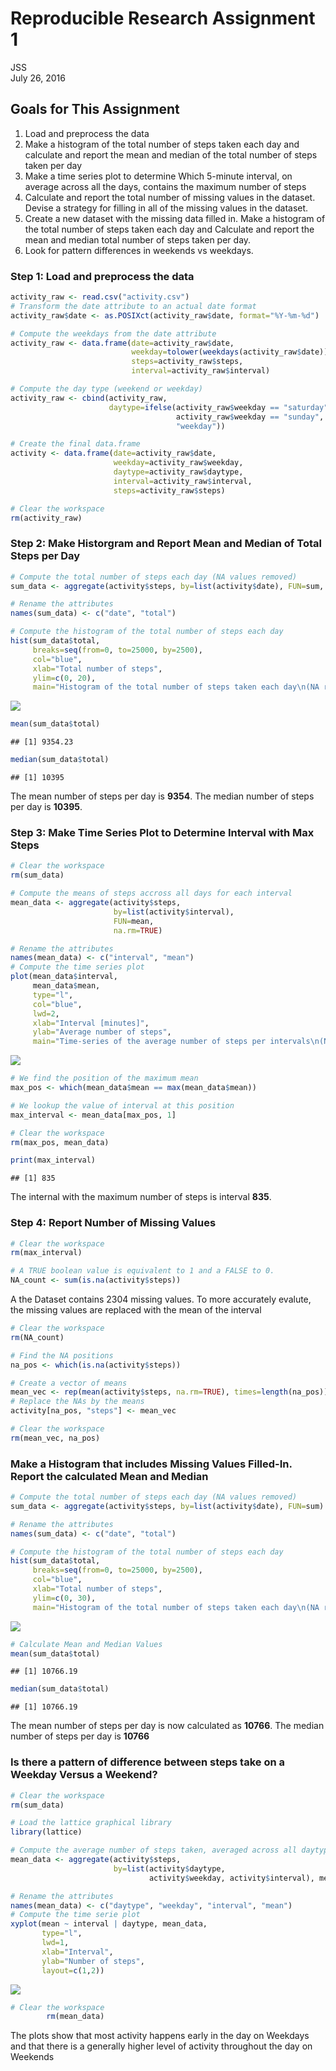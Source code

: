 # Reproducible Research Assignment 1
JSS  
July 26, 2016  





## Goals for This Assignment
1. Load and preprocess the data
2. Make a histogram of the total number of steps taken each day and calculate and report the mean and median of the total number of steps taken per day
3. Make a time series plot to determine Which 5-minute interval, on average across all the days, contains the maximum number of steps
4. Calculate and report the total number of missing values in the dataset. Devise a strategy for filling in all of the missing values in the dataset.
5. Create a new dataset with the missing data filled in. Make a histogram of the total number of steps taken each day and Calculate and report the mean and     median total number of steps taken per day.
6. Look for pattern differences in weekends vs weekdays.

### Step 1: Load and preprocess the data

```r
activity_raw <- read.csv("activity.csv")
# Transform the date attribute to an actual date format
activity_raw$date <- as.POSIXct(activity_raw$date, format="%Y-%m-%d")

# Compute the weekdays from the date attribute
activity_raw <- data.frame(date=activity_raw$date, 
                           weekday=tolower(weekdays(activity_raw$date)), 
                           steps=activity_raw$steps, 
                           interval=activity_raw$interval)

# Compute the day type (weekend or weekday)
activity_raw <- cbind(activity_raw, 
                      daytype=ifelse(activity_raw$weekday == "saturday" | 
                                     activity_raw$weekday == "sunday", "weekend", 
                                     "weekday"))

# Create the final data.frame
activity <- data.frame(date=activity_raw$date, 
                       weekday=activity_raw$weekday, 
                       daytype=activity_raw$daytype, 
                       interval=activity_raw$interval,
                       steps=activity_raw$steps)

# Clear the workspace
rm(activity_raw)
```
### Step 2: Make Historgram and Report Mean and Median of Total Steps per Day

```r
# Compute the total number of steps each day (NA values removed)
sum_data <- aggregate(activity$steps, by=list(activity$date), FUN=sum, na.rm=TRUE)

# Rename the attributes
names(sum_data) <- c("date", "total")

# Compute the histogram of the total number of steps each day
hist(sum_data$total, 
     breaks=seq(from=0, to=25000, by=2500),
     col="blue", 
     xlab="Total number of steps", 
     ylim=c(0, 20), 
     main="Histogram of the total number of steps taken each day\n(NA removed)")
```

![](PA1_template_files/figure-html/unnamed-chunk-2-1.png)<!-- -->

```r
mean(sum_data$total)
```

```
## [1] 9354.23
```

```r
median(sum_data$total)
```

```
## [1] 10395
```
The mean number of steps per day is **9354**.  The median number of steps per day is **10395**.

### Step 3: Make Time Series Plot to Determine Interval with Max Steps

```r
# Clear the workspace
rm(sum_data)

# Compute the means of steps accross all days for each interval
mean_data <- aggregate(activity$steps, 
                       by=list(activity$interval), 
                       FUN=mean, 
                       na.rm=TRUE)

# Rename the attributes
names(mean_data) <- c("interval", "mean")
# Compute the time series plot
plot(mean_data$interval, 
     mean_data$mean, 
     type="l", 
     col="blue", 
     lwd=2, 
     xlab="Interval [minutes]", 
     ylab="Average number of steps", 
     main="Time-series of the average number of steps per intervals\n(NA removed)")
```

![](PA1_template_files/figure-html/unnamed-chunk-3-1.png)<!-- -->

```r
# We find the position of the maximum mean
max_pos <- which(mean_data$mean == max(mean_data$mean))

# We lookup the value of interval at this position
max_interval <- mean_data[max_pos, 1]

# Clear the workspace
rm(max_pos, mean_data)

print(max_interval)
```

```
## [1] 835
```
The internal with the maximum number of steps is interval **835**.

### Step 4: Report Number of Missing Values

```r
# Clear the workspace
rm(max_interval)

# A TRUE boolean value is equivalent to 1 and a FALSE to 0.
NA_count <- sum(is.na(activity$steps))
```
A the Dataset contains 2304 missing values.
To more accurately evalute, the missing values are replaced with the mean of the interval

```r
# Clear the workspace
rm(NA_count)

# Find the NA positions
na_pos <- which(is.na(activity$steps))

# Create a vector of means
mean_vec <- rep(mean(activity$steps, na.rm=TRUE), times=length(na_pos))
# Replace the NAs by the means
activity[na_pos, "steps"] <- mean_vec

# Clear the workspace
rm(mean_vec, na_pos)
```
### Make a Histogram that includes Missing Values Filled-In.  Report the calculated Mean and Median 

```r
# Compute the total number of steps each day (NA values removed)
sum_data <- aggregate(activity$steps, by=list(activity$date), FUN=sum)

# Rename the attributes
names(sum_data) <- c("date", "total")

# Compute the histogram of the total number of steps each day
hist(sum_data$total, 
     breaks=seq(from=0, to=25000, by=2500),
     col="blue", 
     xlab="Total number of steps", 
     ylim=c(0, 30), 
     main="Histogram of the total number of steps taken each day\n(NA replaced by mean value)")
```

![](PA1_template_files/figure-html/unnamed-chunk-6-1.png)<!-- -->

```r
# Calculate Mean and Median Values
mean(sum_data$total)
```

```
## [1] 10766.19
```

```r
median(sum_data$total)
```

```
## [1] 10766.19
```

The mean number of steps per day is now calculated as **10766**.
The median number of steps per day is **10766**

### Is there a pattern of difference between steps take on a Weekday Versus a Weekend?


```r
# Clear the workspace
rm(sum_data)

# Load the lattice graphical library
library(lattice)

# Compute the average number of steps taken, averaged across all daytype variable
mean_data <- aggregate(activity$steps, 
                       by=list(activity$daytype, 
                               activity$weekday, activity$interval), mean)

# Rename the attributes
names(mean_data) <- c("daytype", "weekday", "interval", "mean")
# Compute the time serie plot
xyplot(mean ~ interval | daytype, mean_data, 
       type="l", 
       lwd=1, 
       xlab="Interval", 
       ylab="Number of steps", 
       layout=c(1,2))
```

![](PA1_template_files/figure-html/unnamed-chunk-7-1.png)<!-- -->

```r
# Clear the workspace
        rm(mean_data)
```
The plots show that most activity happens early in the day on Weekdays and that there is a generally higher level of activity throughout the day on Weekends
